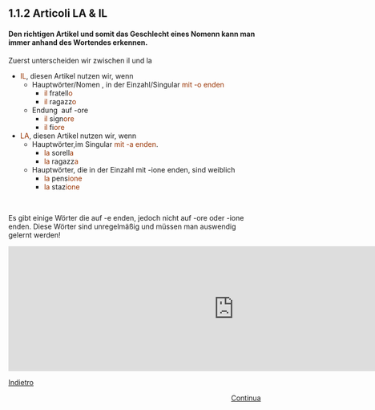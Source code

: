 <p>&nbsp;</p>
<h2>1.1.2 Articoli LA &amp; IL</h2>
<h4>Den richtigen Artikel und somit das Geschlecht eines Nomenn kann man immer anhand des Wortendes erkennen.</h4>
<p>Zuerst unterscheiden wir zwischen il und la</p>
<ul>
<li><span style="color: #993300;">IL</span>, diesen Artikel nutzen wir, wenn<br />
<ul>
<li>Hauptw&ouml;rter/Nomen , in der Einzahl/Singular <span style="color: #993300;">mit -o enden</span>
<ul>
<li><span style="color: #993300;">il</span> fratell<span style="color: #993300;">o</span></li>
<li><span style="color: #993300;">il</span> ragazz<span style="color: #993300;">o</span></li>
</ul>
</li>
<li>Endung&nbsp; auf -ore
<ul>
<li><span style="color: #993300;">il</span> sign<span style="color: #993300;">ore</span></li>
<li><span style="color: #993300;">il</span> fi<span style="color: #993300;">ore</span></li>
</ul>
</li>
</ul>
</li>
<li><span style="color: #993300;">LA</span>, diesen Artikel nutzen wir, wenn
<ul>
<li>Hauptw&ouml;rter,im Singular <span style="color: #993300;">mit -a enden</span>.
<ul>
<li><span style="color: #993300;">la</span> sorell<span style="color: #993300;">a</span></li>
<li><span style="color: #993300;">la</span> ragazz<span style="color: #993300;">a</span></li>
</ul>
</li>
<li>Hauptw&ouml;rter, die in der Einzahl mit -ione enden, sind weiblich
<ul>
<li><span style="color: #993300;">la </span>pens<span style="color: #993300;">ione</span></li>
<li><span style="color: #993300;">la</span> staz<span style="color: #993300;">ione</span></li>
</ul>
</li>
</ul>
</li>
</ul>
<p>&nbsp;</p>
<p>Es gibt einige W&ouml;rter die auf -e enden, jedoch nicht auf -ore oder -ione enden. Diese W&ouml;rter sind unregelm&auml;&szlig;ig und m&uuml;ssen man auswendig gelernt werden!</p>

<iframe src="https://h5p.org/h5p/embed/402111" width="899" height="249" frameborder="0" allowfullscreen="allowfullscreen"></iframe><script src="https://h5p.org/sites/all/modules/h5p/library/js/h5p-resizer.js" charset="UTF-8"></script>

<p>
<a style="float:left;" href="alfabeto.html">Indietro</a>
</p>
<div style="clear:both;">  </div>
<p>
<p>
<a style="float:right;" href="alfabeto3.html">Continua</a>
</p>
<div style="clear:both;">  </div>
